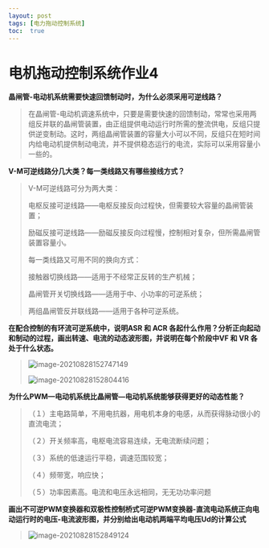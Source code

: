 ```yaml
---
layout: post
tags: [电力拖动控制系统]
toc:  true
---
```

# 电机拖动控制系统作业4

**晶闸管-电动机系统需要快速回馈制动时，为什么必须采用可逆线路？**

> 在晶闸管-电动机调速系统中，只要是需要快速的回馈制动，常常也采用两组反并联的晶闸管装置，由正组提供电动运行时所需的整流供电，反组只提供逆变制动。这时，两组晶闸管装置的容量大小可以不同，反组只在短时间内给电动机提供制动电流，并不提供稳态运行的电流，实际可以采用容量小一些的。

**V-M可逆线路分几大类？每一类线路又有哪些接线方式？**

> V-M可逆线路可分为两大类：
>
> 电枢反接可逆线路——电枢反接反向过程快，但需要较大容量的晶闸管装置；
>
> 励磁反接可逆线路——励磁反接反向过程慢，控制相对复杂，但所需晶闸管装置容量小。
>
> 每一类线路又可用不同的换向方式：
>
> 接触器切换线路——适用于不经常正反转的生产机械；
>
> 晶闸管开关切换线路——适用于中、小功率的可逆系统；
>
> 两组晶闸管反并联线路——适用于各种可逆系统。

**在配合控制的有环流可逆系统中，说明ASR 和 ACR 各起什么作用？分析正向起动和制动的过程，画出转速、电流的动态波形图，并说明在每个阶段中VF 和 VR 各处于什么状态。**

> ![image-20210828152747149](https://project1002.oss-cn-beijing.aliyuncs.com/project/image-20210828152747149.png)
>
> ![image-20210828152804416](https://project1002.oss-cn-beijing.aliyuncs.com/project/image-20210828152804416.png)

**为什么PWM—电动机系统比晶闸管—电动机系统能够获得更好的动态性能？**

> （１）主电路简单，不用电抗器，用电机本身的电感，从而获得脉动很小的直流电流；
>
> （２）开关频率高，电枢电流容易连续，无电流断续问题；
>
> （３）系统的低速运行平稳，调速范围较宽；
>
> （４）频带宽，响应快；
>
> （５）功率因素高。电流和电压永远相同，无无功功率问题

**画出不可逆PWM变换器和双极性控制桥式可逆PWM变换器-直流电动系统正向电动运行时的电压-电流波形图，并分别给出电动机两端平均电压Ud的计算公式**

> ![image-20210828152849124](https://project1002.oss-cn-beijing.aliyuncs.com/project/image-20210828152849124.png)